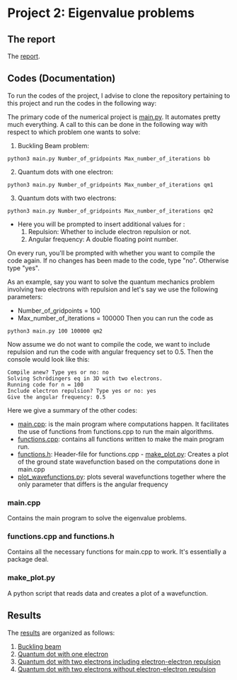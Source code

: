 # Project 2: Eigenvalue problems

## The report
The [report](https://github.com/reneaas/ComputationalPhysics/blob/master/projects/project2/report/project2.pdf).

## Codes (Documentation)
To run the codes of the project, I advise to clone the repository pertaining to this project and run the codes in the following way:

The primary code of the numerical project is [main.py](https://github.com/reneaas/ComputationalPhysics/blob/master/projects/project2/codes/main.py). It automates pretty much everything. A call to this can be done in the following way with respect to which problem one wants to solve:

1. Buckling Beam problem:

```console
python3 main.py Number_of_gridpoints Max_number_of_iterations bb
```

2. Quantum dots with one electron:

```console
python3 main.py Number_of_gridpoints Max_number_of_iterations qm1
```

3. Quantum dots with two electrons:

```console
python3 main.py Number_of_gridpoints Max_number_of_iterations qm2
```

  * Here you will be prompted to insert additional values for :
    1. Repulsion: Whether to include electron repulsion or not.
    2. Angular frequency: A double floating point number.

On every run, you'll be prompted with whether you want to compile the code again. If no changes has been made to the code, type "no". Otherwise type "yes".

As an example, say you want to solve the quantum mechanics problem involving two electrons with repulsion and let's say we use the following parameters:
* Number_of_gridpoints = 100
* Max_number_of_iterations = 100000
Then you can run the code as

```console
python3 main.py 100 100000 qm2
```
Now assume we do not want to compile the code, we want to include repulsion and run the code with angular frequency set to 0.5. Then the console would look like this:

```console
Compile anew? Type yes or no: no
Solving Schrödingers eq in 3D with two electrons.
Running code for n = 100
Include electron repulsion? Type yes or no: yes
Give the angular frequency: 0.5
```

Here we give a summary of the other codes:
- [main.cpp](https://github.com/reneaas/ComputationalPhysics/blob/master/projects/project2/codes/main.cpp): is the main program where computations happen. It facilitates the use of functions from functions.cpp to run the main algorithms.
- [functions.cpp](https://github.com/reneaas/ComputationalPhysics/blob/master/projects/project2/codes/functions.cpp): contains all functions written to make the main program run.
- [functions.h](https://github.com/reneaas/ComputationalPhysics/blob/master/projects/project2/codes/functions.h): Header-file for functions.cpp
- [make_plot.py](https://github.com/reneaas/ComputationalPhysics/blob/master/projects/project2/codes/make_plot.py): Creates a plot of the ground state wavefunction based on the computations done in main.cpp
- [plot_wavefunctions.py](https://github.com/reneaas/ComputationalPhysics/blob/master/projects/project2/codes/plot_wavefunctions.py): plots several wavefunctions together where the only parameter that differs is the angular frequency 


### main.cpp
Contains the main program to solve the eigenvalue problems.

### functions.cpp and functions.h
Contains all the necessary functions for main.cpp to work. It's essentially a package deal.

### make_plot.py
A python script that reads data and creates a plot of a wavefunction.


## Results

The [results](https://github.com/reneaas/ComputationalPhysics/tree/master/projects/project2/codes/results) are organized as follows:
1. [Buckling beam](https://github.com/reneaas/ComputationalPhysics/tree/master/projects/project2/codes/results/BucklingBeam)
2. [Quantum dot with one electron](https://github.com/reneaas/ComputationalPhysics/tree/master/projects/project2/codes/results/QM_OneElectron)
3. [Quantum dot with two electrons including electron-electron repulsion](https://github.com/reneaas/ComputationalPhysics/tree/master/projects/project2/codes/results/QM_TwoElectrons/Repulsion)
4. [Quantum dot with two electrons without electron-electron repulsion](https://github.com/reneaas/ComputationalPhysics/tree/master/projects/project2/codes/results/QM_TwoElectrons/NoRepulsion)
